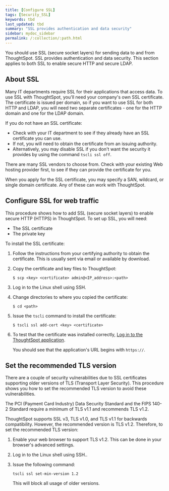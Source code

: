 ```yaml
---
title: [Configure SSL]
tags: [Security_SSL]
keywords: tbd
last_updated: tbd
summary: "SSL provides authentication and data security"
sidebar: mydoc_sidebar
permalink: /:collection/:path.html
---
```

You should use SSL (secure socket layers) for sending data to and from ThoughtSpot. SSL provides authentication and data security. This section applies to both SSL to enable secure HTTP and secure LDAP.

## About SSL
Many IT departments require SSL for their applications that access data. To use SSL with ThoughtSpot, you'll need your company's own SSL certificate. The certificate is issued per domain, so if you want to use SSL for both HTTP and LDAP, you will need two separate certificates - one for the HTTP domain and one for the LDAP domain.

If you do not have an SSL certificate:

-   Check with your IT department to see if they already have an SSL certificate you can use.
-   If not, you will need to obtain the certificate from an issuing authority.
-   Alternatively, you may disable SSL if you don't want the security it provides by using the command `tscli ssl off`.

There are many SSL vendors to choose from. Check with your existing Web hosting provider first, to see if they can provide the certificate for you.

When you apply for the SSL certificate, you may specify a SAN, wildcard, or single domain certificate. Any of these can work with ThoughtSpot.

## Configure SSL for web traffic

This procedure shows how to add SSL (secure socket layers) to enable secure HTTP (HTTPS) in ThoughtSpot. To set up SSL, you will need:

-   The SSL certificate
-   The private key

To install the SSL certificate:

1. Follow the instructions from your certifying authority to obtain the certificate. This is usually sent via email or available by download.
2. Copy the certificate and key files to ThoughtSpot:

      ```
      $ scp <key> <certificate> admin@<IP_address>:<path>
      ```

3. Log in to the Linux shell using SSH.
4. Change directories to where you copied the certificate:

    ```
    $ cd <path>
    ```

5. Issue the `tscli` command to install the certificate:

    ```
    $ tscli ssl add-cert <key> <certificate>
    ```

6. To test that the certificate was installed correctly, [Log in to the ThoughtSpot application](logins.html#log-in-to-the-thoughtspot-application).

     You should see that the application's URL begins with `https://`.

## Set the recommended TLS version

There are a couple of security vulnerabilities due to SSL certificates supporting older versions of TLS (Transport Layer Security). This procedure shows you how to set the recommended TLS version to avoid these vulnerabilities.

The PCI (Payment Card Industry) Data Security Standard and the FIPS 140-2 Standard require a minimum of TLS v1.1 and recommends TLS v1.2.

ThoughtSpot supports SSL v3, TLS v1.0, and TLS v1.1 for backwards compatibility. However, the recommended version is TLS v1.2. Therefore, to set the recommended TLS version:

1.  Enable your web browser to support TLS v1.2. This can be done in your browser's advanced settings.
2.  Log in to the Linux shell using SSH..
3.  Issue the following command:

    ```
    tscli ssl set-min-version 1.2
    ```

    This will block all usage of older versions.
